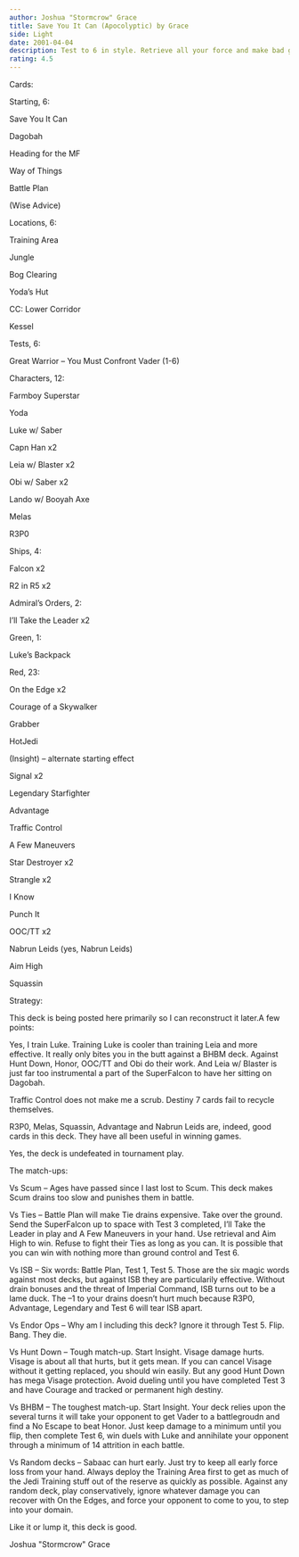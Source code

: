 ```yaml
---
author: Joshua "Stormcrow" Grace
title: Save You It Can (Apocolyptic) by Grace
side: Light
date: 2001-04-04
description: Test to 6 in style. Retrieve all your force and make bad guys die with big 7’s for destiny.
rating: 4.5
---
```

Cards: 

Starting, 6:
Save You It Can
Dagobah
Heading for the MF
Way of Things
Battle Plan
(Wise Advice)

Locations, 6:
Training Area
Jungle
Bog Clearing
Yoda&#8217;s Hut
CC: Lower Corridor
Kessel

Tests, 6:
Great Warrior &#8211; You Must Confront Vader (1-6)

Characters, 12:
Farmboy Superstar
Yoda
Luke w/ Saber
Capn Han x2
Leia w/ Blaster x2
Obi w/ Saber x2
Lando w/ Booyah Axe
Melas
R3P0

Ships, 4:
Falcon x2
R2 in R5 x2

Admiral&#8217;s Orders, 2:
I&#8217;ll Take the Leader x2

Green, 1:
Luke&#8217;s Backpack

Red, 23:
On the Edge x2
Courage of a Skywalker
Grabber
HotJedi
(Insight) &#8211; alternate starting effect
Signal x2
Legendary Starfighter
Advantage
Traffic Control
A Few Maneuvers
Star Destroyer x2
Strangle x2
I Know
Punch It
OOC/TT x2
Nabrun Leids (yes, Nabrun Leids)
Aim High
Squassin


Strategy: 

This deck is being posted here primarily so I can reconstruct it later.A few points:

Yes, I train Luke. Training Luke is cooler than training Leia and more effective. It really only bites you in the butt against a BHBM deck. Against Hunt Down, Honor, OOC/TT and Obi do their work. And Leia w/ Blaster is just far too instrumental a part of the SuperFalcon to have her sitting on Dagobah.

Traffic Control does not make me a scrub. Destiny 7 cards fail to recycle themselves.

R3P0, Melas, Squassin, Advantage and Nabrun Leids are, indeed, good cards in this deck. They have all been useful in winning games.

Yes, the deck is undefeated in tournament play.

The match-ups:

Vs Scum &#8211; Ages have passed since I last lost to Scum. This deck makes Scum drains too slow and punishes them in battle.

Vs Ties &#8211; Battle Plan will make Tie drains expensive. Take over the ground. Send the SuperFalcon up to space with Test 3 completed, I&#8217;ll Take the Leader in play and A Few Maneuvers in your hand. Use retrieval and Aim High to win. Refuse to fight their Ties as long as you can. It is possible that you can win with nothing more than ground control and Test 6.

Vs ISB &#8211; Six words: Battle Plan, Test 1, Test 5. Those are the six magic words against most decks, but against ISB they are particularily effective. Without drain bonuses and the threat of Imperial Command, ISB turns out to be a lame duck. The &#8211;1 to your drains doesn&#8217;t hurt much because R3P0, Advantage, Legendary and Test 6 will tear ISB apart.

Vs Endor Ops &#8211; Why am I including this deck? Ignore it through Test 5. Flip. Bang. They die.

Vs Hunt Down &#8211; Tough match-up. Start Insight. Visage damage hurts. Visage is about all that hurts, but it gets mean. If you can cancel Visage without it getting replaced, you should win easily. But any good Hunt Down has mega Visage protection. Avoid dueling until you have completed Test 3 and have Courage and tracked or permanent high destiny.

Vs BHBM &#8211; The toughest match-up. Start Insight. Your deck relies upon the several turns it will take your opponent to get Vader to a battlegroudn and find a No Escape to beat Honor. Just keep damage to a minimum until you flip, then complete Test 6, win duels with Luke and annihilate your opponent through a minimum of 14 attrition in each battle.

Vs Random decks &#8211; Sabaac can hurt early. Just try to keep all early force loss from your hand. Always deploy the Training Area first to get as much of the Jedi Training stuff out of the reserve as quickly as possible. Against any random deck, play conservatively, ignore whatever damage you can recover with On the Edges, and force your opponent to come to you, to step into your domain.

Like it or lump it, this deck is good.

Joshua "Stormcrow" Grace


